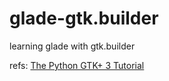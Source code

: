 # glade-gtk.builder
learning glade with gtk.builder

refs:
[The Python GTK+ 3 Tutorial](https://python-gtk-3-tutorial.readthedocs.io/en/latest)

